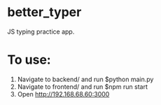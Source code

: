 # better_typer
JS typing practice app. 

# To use:
1. Navigate to backend/ and run $python main.py
2. Navigate to frontend/ and run $npm run start 
3. Open http://192.168.68.60:3000

